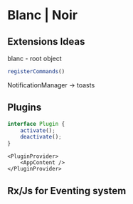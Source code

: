 # Blanc | Noir

## Extensions Ideas

blanc - root object

```typescript
registerCommands()
```

NotificationManager -> toasts

## Plugins

```typescript
interface Plugin {
    activate();
    deactivate();
}
```

```react
<PluginProvider>
    <AppContent />
</PluginProvider>
````

## Rx/Js for Eventing system